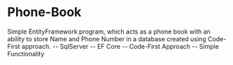 # Phone-Book
Simple EntityFramework program, which acts as a phone book with an ability to store Name and Phone Number in a database created using Code-First approach.
-- SqlServer
-- EF Core 
-- Code-First Approach
-- Simple Functionality

